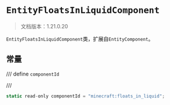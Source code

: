 # `EntityFloatsInLiquidComponent`

> 文档版本：1.21.0.20

`EntityFloatsInLiquidComponent`类，扩展自`EntityComponent`。

## 常量

/// define
`componentId`


///

```js
static read-only componentId = "minecraft:floats_in_liquid";
```

